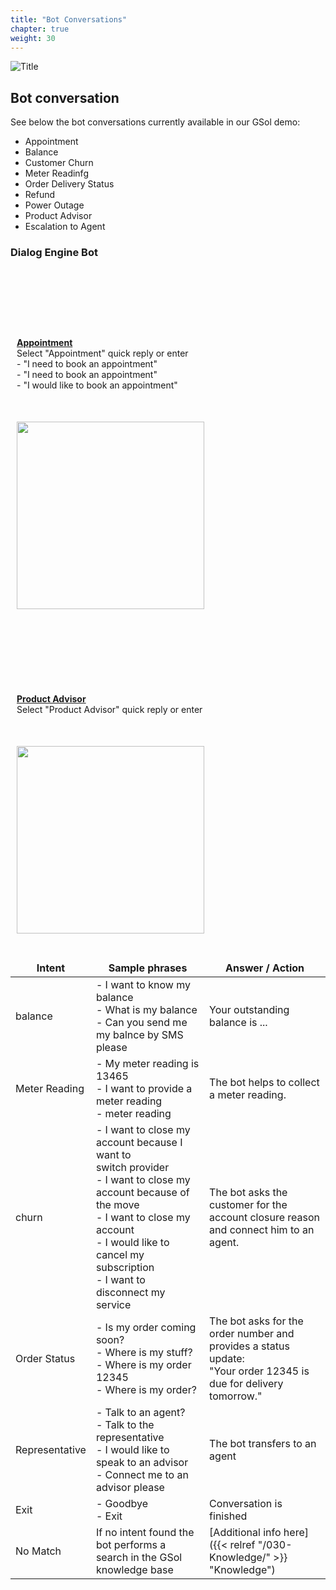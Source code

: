 ```yaml
---
title: "Bot Conversations"
chapter: true
weight: 30
---
```


<style>
td, th {
   border: none!important;
}
.row {
    display: flex;
    flex-wrap: wrap;
    margin-right: -15px;
    margin-left: -15px;
}

/* Extra small devices (phones, 600px and down) */
@media only screen and (max-width: 600px) {
    .col {
        flex: 0 0 100%;
        max-width: 100%;
        padding: 25px;
    }
}
/* Small devices (portrait tablets and large phones, 600px and up) */
@media only screen and (min-width: 600px) {
    .col {
        flex: 0 0 100%;
        max-width: 100%;
        padding: 25px;
    }
}
/* Medium devices (landscape tablets, 768px and up) */
@media only screen and (min-width: 768px) {
    .col {
        flex: 0 0 100%;
        max-width: 100%;
        padding: 25px;
    }
}
/* Large devices (laptops/desktops, 992px and up) */
@media only screen and (min-width: 992px) {
    .col {
        flex: 0 0 50%;
        max-width: 50%;
        padding: 10px 25px;
    }
}
/* Extra large devices (large laptops and desktops, 1200px and up) */
@media only screen and (min-width: 1200px) {
    .col {
        flex: 0 0 50%;
        max-width: 50%;
        padding: 10px 25px;
    }
}

</style>

![Title](/images/WebM.PNG)

## Bot conversation

See below the bot conversations currently available in our GSol demo:

- Appointment
- Balance
- Customer Churn
- Meter Readinfg
- Order Delivery Status
- Refund
- Power Outage
- Product Advisor
- Escalation to Agent

### Dialog Engine Bot


<div class="row">
  <div class="col">
    <br><br><br><br><br><b><u>Appointment</u></b><br>
    Select "Appointment" quick reply or enter
    <br>- "I need to book an appointment"
    <br>- "I need to book an appointment"
    <br>- "I would like to book an appointment"


  </div>
  <div class="col">
  <img height="300px" src="/images/gsol-msg-appt.gif">
  <!-- ![Alt Text](../img/folder/blah.jpg) -->
  </div>
</div>

<div class="row">
  <div class="col">
    <br><br><br><br><br><b><u>Product Advisor</u></b><br>
    Select "Product Advisor" quick reply or enter
  </div>
  <div class="col">
  <img height="300px" src="/images/gsol-msg-pa.gif">
  <!-- ![Alt Text](../img/folder/blah.jpg) -->
  </div>
</div>

| Intent      | Sample phrases | Answer / Action|
|-------------|-----------------|-------------------|
| balance | - I want to know my balance<br>- What is my balance<br>- Can you send me my balnce by SMS please | Your outstanding balance is ... |
| Meter Reading | - My meter reading is 13465<br>- I want to provide a meter reading<br>- meter reading | The bot helps to collect a meter reading. |
| churn | - I want to close my account because I want to<br>switch provider<br>- I want to close my account because of the move<br>- I want to close my account<br>- I would like to cancel my subscription<br>- I want to disconnect my service | The bot asks the customer for the account closure reason and connect him to an agent.|
| Order Status | - Is my order coming soon? <br> - Where is my stuff?<br>- Where is my order 12345<br>- Where is my order?<br> |  The bot asks for the order number and provides a status update:<br>"Your order 12345 is due for delivery tomorrow."|
| Representative | - Talk to an agent? <br> - Talk to the representative<br>- I would like to speak to an advisor<br>- Connect me to an advisor please<br> |  The bot transfers to an agent |
| Exit | - Goodbye <br> - Exit |  Conversation is finished |
| No Match |  If no intent found the bot performs a search in the GSol knowledge base | [Additional info here]({{< relref "/030-Knowledge/" >}} "Knowledge")  |
